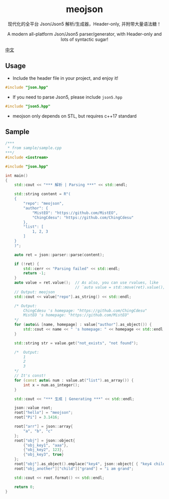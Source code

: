 <div align="center">

# meojson

现代化的全平台 Json/Json5 解析/生成器，Header-only, 并附带大量语法糖！

A modern all-platform Json/Json5 parser/generator, with Header-only and lots of syntactic sugar!

</div>

[中文](./README.md)

## Usage

- Include the header file in your project, and enjoy it!  

```cpp
#include "json.hpp"
```

- If you need to parse Json5, please include `json5.hpp`

```cpp
#include "json5.hpp"
```

- meojson only depends on STL, but requires c++17 standard

## Sample

```cpp
/***
 * from sample/sample.cpp
***/
#include <iostream>

#include "json.hpp"

int main()
{
    std::cout << "*** 解析 | Parsing ***" << std::endl;

    std::string content = R"(
    {
        "repo": "meojson",
        "author": {
            "MistEO": "https://github.com/MistEO",
            "ChingCdesu": "https://github.com/ChingCdesu"
        },
        "list": [
            1, 2, 3
        ]
    }
    )";

    auto ret = json::parser::parse(content);

    if (!ret) {
        std::cerr << "Parsing failed" << std::endl;
        return -1;
    }
    auto value = ret.value();  // As also, you can use rvalues, like  
                               // `auto value = std::move(ret).value();`
    // Output: meojson
    std::cout << value["repo"].as_string() << std::endl;

    /* Output:
        ChingCdesu 's homepage: "https://github.com/ChingCdesu"
        MistEO 's homepage: "https://github.com/MistEO"
    */
    for (auto&& [name, homepage] : value["author"].as_object()) {
        std::cout << name << " 's homepage: " << homepage << std::endl;
    }

    std::string str = value.get("not_exists", "not found");

    /*  Output:
        1
        2
        3
    */
    // It's const!
    for (const auto& num : value.at("list").as_array()) {
        int x = num.as_integer();
    }

    std::cout << "*** 生成 | Generating ***" << std::endl;

    json::value root;
    root["hello"] = "meojson";
    root["Pi"] = 3.1416;

    root["arr"] = json::array{
        "a", "b", "c"
    };
    root["obj"] = json::object{
        {"obj_key1", "aaa"},
        {"obj_key2", 123},
        {"obj_key3", true}
    };
    root["obj"].as_object().emplace("key4", json::object{ { "key4 child", "lol" } });
    root["obj_another"]["child"]["grand"] = "i am grand";

    std::cout << root.format() << std::endl;

    return 0;
}


```
